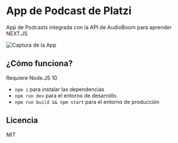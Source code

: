 # App de Podcast de Platzi

App de Podcasts integrada con la API de AudioBoom para aprender NEXT.JS

![Captura de la App](./.readme-static/captura.png)

## ¿Cómo funciona?

Requiere Node.JS 10

- `npm i` para instalar las dependencias
- `npm run dev` para el entorno de desarrollo.
- `npm run build && npm start` para el entorno de producción

## Licencia

MIT
